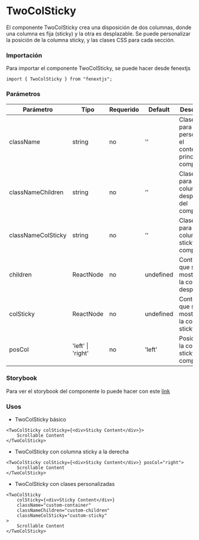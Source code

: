 # TwoColSticky

El componente TwoColSticky crea una disposición de dos columnas, donde una columna es fija (sticky) y la otra es desplazable. Se puede personalizar la posición de la columna sticky, y las clases CSS para cada sección.

### Importación

Para importar el componente TwoColSticky, se puede hacer desde fenextjs

```tsx copy
import { TwoColSticky } from "fenextjs";
```

### Parámetros

| Parámetro          | Tipo              | Requerido | Default   | Descripcion                                                         |
| ------------------ | ----------------- | --------- | --------- | ------------------------------------------------------------------- |
| className          | string            | no        | ''        | Clase CSS para personalizar el contenedor principal del componente. |
| classNameChildren  | string            | no        | ''        | Clase CSS para la columna desplazable del componente.               |
| classNameColSticky | string            | no        | ''        | Clase CSS para la columna sticky del componente.                    |
| children           | ReactNode         | no        | undefined | Contenido que se mostrará en la columna desplazable.                |
| colSticky          | ReactNode         | no        | undefined | Contenido que se mostrará en la columna sticky.                     |
| posCol             | 'left' \| 'right' | no        | 'left'    | Posición de la columna sticky en el componente.                     |

### Storybook

Para ver el storybook del componente lo puede hacer con este [link](https://fenextjs-component-storybook.vercel.app/?path=/story/twocolsticky-twocolsticky--index)

### Usos

-   TwoColSticky básico

```tsx copy
<TwoColSticky colSticky={<div>Sticky Content</div>}>
    Scrollable Content
</TwoColSticky>
```

-   TwoColSticky con columna sticky a la derecha

```tsx copy
<TwoColSticky colSticky={<div>Sticky Content</div>} posCol="right">
    Scrollable Content
</TwoColSticky>
```

-   TwoColSticky con clases personalizadas

```tsx copy
<TwoColSticky
    colSticky={<div>Sticky Content</div>}
    className="custom-container"
    classNameChildren="custom-children"
    classNameColSticky="custom-sticky"
>
    Scrollable Content
</TwoColSticky>
```
